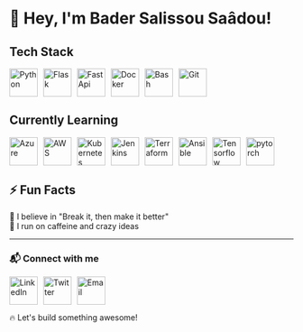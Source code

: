 # 👋 Hey, I'm Bader Salissou Saâdou!  

## Tech Stack  
<p style="display: flex; gap: 10px;">
  <img src="https://skillicons.dev/icons?i=python" alt="Python" width="50"/>
  <img src="https://skillicons.dev/icons?i=flask" alt="Flask" width="50"/>
  <img src="https://skillicons.dev/icons?i=fastapi" alt="FastApi" width="50"/>
  <img src="https://skillicons.dev/icons?i=docker" alt="Docker" width="50"/>
  <img src="https://skillicons.dev/icons?i=bash" alt="Bash" width="50"/>
  <img src="https://skillicons.dev/icons?i=git" alt="Git" width="50"/>
</p>  

## Currently Learning  
<p style="display: flex; gap: 10px;">
  <img src="https://skillicons.dev/icons?i=azure" alt="Azure" width="50"/>
  <img src="https://skillicons.dev/icons?i=aws" alt="AWS" width="50"/>
  <img src="https://skillicons.dev/icons?i=kubernetes" alt="Kubernetes" width="50"/>
  <img src="https://skillicons.dev/icons?i=jenkins" alt="Jenkins" width="50"/>
  <img src="https://skillicons.dev/icons?i=terraform" alt="Terraform" width="50"/>
  <img src="https://skillicons.dev/icons?i=ansible" alt="Ansible" width="50"/>
  <img src="https://skillicons.dev/icons?i=tensorflow" alt="Tensorflow" width="50"/>
  <img src="https://skillicons.dev/icons?i=pytorch" alt="pytorch" width="50"/>
</p>  

## ⚡ Fun Facts  
🎯 I believe in "Break it, then make it better"  
🥤 I run on caffeine and crazy ideas  

---

### 📬 Connect with me  
<p style="display: flex; gap: 10px;">
  <a href="https://www.linkedin.com/in/bader-saadou-salissou-b269781a2/">
    <img src="https://skillicons.dev/icons?i=linkedin" alt="LinkedIn" width="50"/>
  </a>
  <a href="https://x.com/Baderdv4/photo">
    <img src="https://skillicons.dev/icons?i=twitter" alt="Twitter" width="50"/>
  </a>
  <a href="mailto:awesomebss39@gmail.com">
    <img src="https://skillicons.dev/icons?i=gmail" alt="Email" width="50"/>
  </a>
</p>  

🔥 Let's build something awesome!  
